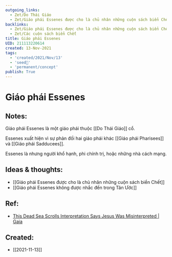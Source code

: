 ```yaml
---
outgoing_links:
  - Zet/Do Thái Giáo
  - Zet/Giáo phái Essenes được cho là chủ nhân những cuộn sách biển Chết
backlinks:
  - Zet/Giáo phái Essenes được cho là chủ nhân những cuộn sách biển Chết
  - Zet/Các cuộn sách biển Chết
title: Giáo phái Essenes
UID: 211113220614
created: 13-Nov-2021
tags:
  - 'created/2021/Nov/13'
  - 'seed🥜'
  - 'permanent/concept'
publish: True
---
```

# Giáo phái Essenes

## Notes:
Giáo phái Essenes là một giáo phái thuộc [[Do Thái Giáo]] cổ. 

Essenes xuất hiện vì sự phản đối hai giáo phái khác [[Giáo phái Pharisees]] và [[Giáo phái Sadducees]].

Essenes là nhưng người khổ hạnh, phi chính trị, hoặc những nhà cách mạng.

## Ideas & thoughts:
- [[Giáo phái Essenes được cho là chủ nhân những cuộn sách biển Chết]]
- [[Giáo phái Essenes không được nhắc đến trong Tân Ước]]

## Ref:
- [This Dead Sea Scrolls Interpretation Says Jesus Was Misinterpreted | Gaia](https://www.gaia.com/article/dead-sea-scrolls-conspiracy)

## Created:
- [[2021-11-13]]
